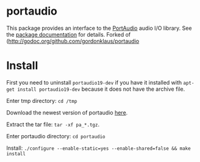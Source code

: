 # portaudio

This package provides an interface to the [PortAudio](http://www.portaudio.com/) audio I/O library.  See the [package documentation](http://godoc.org/github.com/gordonklaus/portaudio) for details.
Forked of (http://godoc.org/github.com/gordonklaus/portaudio
# Install
First you need to uninstall `portaudio19-dev` if you have it installed with `apt-get install portaudio19-dev` because it does not have the archive file.

Enter tmp directory: `cd /tmp`

Download the newest version of portaudio [here](http://www.portaudio.com/download.html). 

Extract the tar file: `tar -xf pa_*.tgz`.  

Enter portaudio directory: `cd portaudio`

Install: `./configure --enable-static=yes --enable-shared=false && make install`
